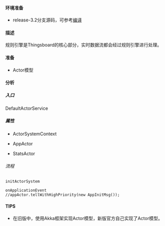 #### 环境准备

- release-3.2分支源码，可参考[编译](编译.md)





#### 描述

规则引擎是Thingsboard的核心部分，实时数据流都会经过规则引擎进行处理。



#### 准备

- Actor模型

#### 分析

##### 入口
DefaultActorService


##### 属性

- ActorSystemContext

- AppActor

- StatsActor


###### 流程
```
initActorSystem
```

```
onApplicationEvent
//appActor.tellWithHighPriority(new AppInitMsg());
```






#### TIPS

- 在旧版中，使用Akka框架实现Actor模型，新版官方自己实现了Actor模型。















